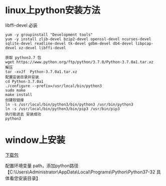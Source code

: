 # linux上python安装方法

libffi-devel 必装

```
yum -y groupinstall "Development tools"
yum -y install zlib-devel bzip2-devel openssl-devel ncurses-devel sqlite-devel readline-devel tk-devel gdbm-devel db4-devel libpcap-devel xz-devel libffi-devel

获取 python3.7 包
wget https://www.python.org/ftp/python/3.7.0/Python-3.7.0a1.tar.xz
解压
tar -xvJf  Python-3.7.0a1.tar.xz
配置安装目录并安装
cd Python-3.7.0a1
./configure --prefix=/usr/local/bin/python3
sudo make
make install
创建软链接
ln -s /usr/local/bin/python3/bin/python3 /usr/bin/python3
ln -s /usr/local/bin/python3/bin/pip3 /usr/bin/pip3
执行能进去 安装成功
python3
```

# **window上安装**

[下载包](https://www.python.org/ftp/python/3.7.0/python-3.7.0.exe)

配置环境变量 path，添加python路径 【C:\Users\Administrator\AppData\Local\Programs\Python\Python37-32  具体看您安装目录】

